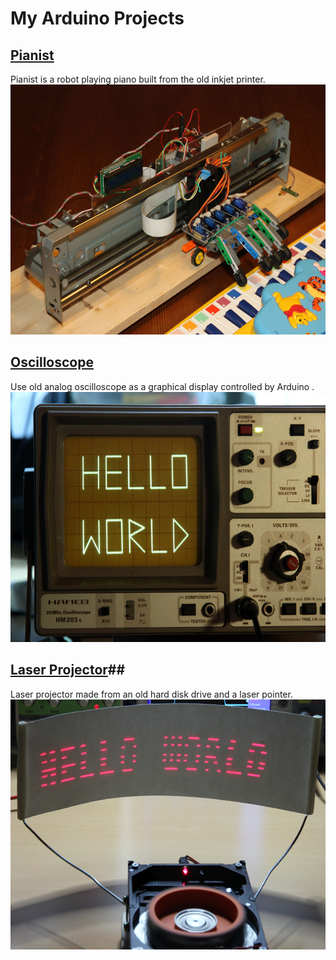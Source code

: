 # My Arduino Projects #

## [Pianist](/due/pianist "Pianist project") ##
Pianist is a robot playing piano built from the old inkjet printer.
[<img src="/due/pianist/_img/pianist.jpg?raw=true" alt="Robot playing piano" width="600" height="400"/>](/due/pianist "Pianist project")

## [Oscilloscope](/due/Oscilloscope "Oscilloscope") ##
Use old analog oscilloscope as a graphical display controlled by  Arduino .
[<img src="/due/Oscilloscope/Images/HelloWorld.jpg?raw=true" alt="Oscilloscope as display" width="600" height="400"/>](/due/Oscilloscope "Oscilloscope project")

## [Laser Projector](/uno/Mirror "Laser Projector")##
Laser projector made from an old hard disk drive and a laser pointer.
[<img src="/uno/Mirror/Images/HelloWorld600.png?raw=true" alt="Laser Projector" width="600" height="400"/>](/uno/Mirror "Laser Projector")
 